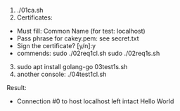 1) ./01ca.sh
2) Certificates:
- Must fill: Common Name (for test: localhost)
- Pass phrase for cakey.pem: see secret.txt
- Sign the certificate? [y/n]:y
- commends:
sudo ./02req1cl.sh
sudo ./02req1s.sh
3) sudo apt install golang-go
03test1s.sh
3) another console:
./04test1cl.sh

Result:
* Connection #0 to host localhost left intact
Hello World
